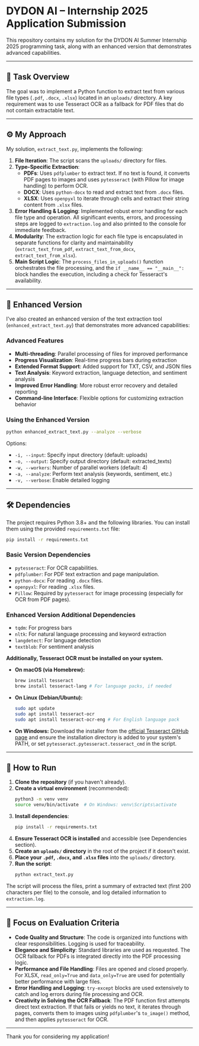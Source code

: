 # DYDON AI – Internship 2025 Application Submission

This repository contains my solution for the DYDON AI Summer Internship 2025 programming task, along with an enhanced version that demonstrates advanced capabilities.

---

## 📝 Task Overview

The goal was to implement a Python function to extract text from various file types (`.pdf`, `.docx`, `.xlsx`) located in an `uploads/` directory. A key requirement was to use Tesseract OCR as a fallback for PDF files that do not contain extractable text.

---

## ⚙️ My Approach

My solution, `extract_text.py`, implements the following:

1.  **File Iteration**: The script scans the `uploads/` directory for files.
2.  **Type-Specific Extraction**:
    *   **PDFs**: Uses `pdfplumber` to extract text. If no text is found, it converts PDF pages to images and uses `pytesseract` (with Pillow for image handling) to perform OCR.
    *   **DOCX**: Uses `python-docx` to read and extract text from `.docx` files.
    *   **XLSX**: Uses `openpyxl` to iterate through cells and extract their string content from `.xlsx` files.
3.  **Error Handling & Logging**: Implemented robust error handling for each file type and operation. All significant events, errors, and processing steps are logged to `extraction.log` and also printed to the console for immediate feedback.
4.  **Modularity**: The extraction logic for each file type is encapsulated in separate functions for clarity and maintainability (`extract_text_from_pdf`, `extract_text_from_docx`, `extract_text_from_xlsx`).
5.  **Main Script Logic**: The `process_files_in_uploads()` function orchestrates the file processing, and the `if __name__ == "__main__":` block handles the execution, including a check for Tesseract's availability.

---

## 🚀 Enhanced Version

I've also created an enhanced version of the text extraction tool (`enhanced_extract_text.py`) that demonstrates more advanced capabilities:

### Advanced Features

- **Multi-threading**: Parallel processing of files for improved performance
- **Progress Visualization**: Real-time progress bars during extraction
- **Extended Format Support**: Added support for TXT, CSV, and JSON files
- **Text Analysis**: Keyword extraction, language detection, and sentiment analysis
- **Improved Error Handling**: More robust error recovery and detailed reporting
- **Command-line Interface**: Flexible options for customizing extraction behavior

### Using the Enhanced Version

```bash
python enhanced_extract_text.py --analyze --verbose
```

Options:
- `-i, --input`: Specify input directory (default: uploads)
- `-o, --output`: Specify output directory (default: extracted_texts)
- `-w, --workers`: Number of parallel workers (default: 4)
- `-a, --analyze`: Perform text analysis (keywords, sentiment, etc.)
- `-v, --verbose`: Enable detailed logging

---

## 🛠️ Dependencies

The project requires Python 3.8+ and the following libraries. You can install them using the provided `requirements.txt` file:

```bash
pip install -r requirements.txt
```

### Basic Version Dependencies
-   `pytesseract`: For OCR capabilities.
-   `pdfplumber`: For PDF text extraction and page manipulation.
-   `python-docx`: For reading `.docx` files.
-   `openpyxl`: For reading `.xlsx` files.
-   `Pillow`: Required by `pytesseract` for image processing (especially for OCR from PDF pages).

### Enhanced Version Additional Dependencies
-   `tqdm`: For progress bars
-   `nltk`: For natural language processing and keyword extraction
-   `langdetect`: For language detection
-   `textblob`: For sentiment analysis

**Additionally, Tesseract OCR must be installed on your system.**

-   **On macOS (via Homebrew):**
    ```bash
    brew install tesseract
    brew install tesseract-lang # For language packs, if needed
    ```
-   **On Linux (Debian/Ubuntu):**
    ```bash
    sudo apt update
    sudo apt install tesseract-ocr
    sudo apt install tesseract-ocr-eng # For English language pack
    ```
-   **On Windows:** Download the installer from the [official Tesseract GitHub page](https://github.com/UB-Mannheim/tesseract/wiki) and ensure the installation directory is added to your system's PATH, or set `pytesseract.pytesseract.tesseract_cmd` in the script.

---

## 🚀 How to Run

1.  **Clone the repository** (if you haven't already).
2.  **Create a virtual environment** (recommended):
    ```bash
    python3 -m venv venv
    source venv/bin/activate  # On Windows: venv\Scripts\activate
    ```
3.  **Install dependencies**:
    ```bash
    pip install -r requirements.txt
    ```
4.  **Ensure Tesseract OCR is installed** and accessible (see Dependencies section).
5.  **Create an `uploads/` directory** in the root of the project if it doesn't exist.
6.  **Place your `.pdf`, `.docx`, and `.xlsx` files** into the `uploads/` directory.
7.  **Run the script**:
    ```bash
    python extract_text.py
    ```

The script will process the files, print a summary of extracted text (first 200 characters per file) to the console, and log detailed information to `extraction.log`.

---

## 🎯 Focus on Evaluation Criteria

-   **Code Quality and Structure**: The code is organized into functions with clear responsibilities. Logging is used for traceability.
-   **Elegance and Simplicity**: Standard libraries are used as requested. The OCR fallback for PDFs is integrated directly into the PDF processing logic.
-   **Performance and File Handling**: Files are opened and closed properly. For XLSX, `read_only=True` and `data_only=True` are used for potentially better performance with large files.
-   **Error Handling and Logging**: `try-except` blocks are used extensively to catch and log errors during file processing and OCR.
-   **Creativity in Solving the OCR Fallback**: The PDF function first attempts direct text extraction. If that fails or yields no text, it iterates through pages, converts them to images using `pdfplumber`'s `to_image()` method, and then applies `pytesseract` for OCR.

---

Thank you for considering my application!

